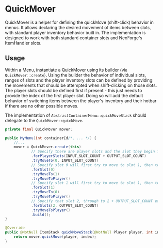 # QuickMover

QuickMover is a helper for defining the quickMove (shift-click) behavior in menus. It allows declaring the desired
movement of items between slots, with standard player inventory behavior built in. The implementation is designed
to work with both standard container slots and NeoForge's ItemHandler slots.

## Usage

Within a Menu, instantiate a QuickMover using its builder (via `QuickMover::create`). Using the builder the behavior
of individual slots, ranges of slots and the player inventory slots can be defined by providing the movements that should
be attempted when shift-clicking on those slots. The player slots should be defined first if present - this just needs
to provide the index of the first player slot. Doing so will add the default behavior of switching items between the
player's inventory and their hotbar if there are no other possible moves.

The implementation of `AbstractContainerMenu::quickMoveStack` should delegate to the `QuickMover::quickMove`. 

```java
private final QuickMover mover;

public MyMenu(int containerId/*, ... */) {
    //...
    mover = QuickMover.create(this)
            // Specify there are player slots and the slot they begin from.
            .forPlayerSlots(INPUT_SLOT_COUNT + OUTPUT_SLOT_COUNT)
            .tryMoveTo(0, INPUT_SLOT_COUNT)
            // Specify slot 0 will first try to move to slot 1, then to the player's inventory (including hot bar)
            .forSlot(0)
            .tryMoveTo(1)
            .tryMoveToPlayer()
            // Specify slot 1 will first try to move to slot 1, then to the player's inventory
            .forSlot(1)
            .tryMoveTo(0)
            .tryMoveToPlayer()
            // Specify that slot 2, through to 2 + OUTPUT_SLOT_COUNT exclusive, will just try to move to player's inventory
            .forSlots(2, OUTPUT_SLOT_COUNT)
            .tryMoveToPlayer()
            .build();            
}

@Override
public @NotNull ItemStack quickMoveStack(@NotNull Player player, int index) {
    return mover.quickMove(player, index);
}
```

